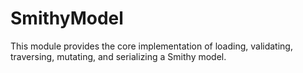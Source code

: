 # SmithyModel

This module provides the core implementation of loading, validating,
traversing, mutating, and serializing a Smithy model.
